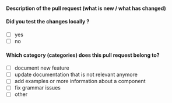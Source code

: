 #### Description of the pull request (what is new / what has changed)

#### Did you test the changes locally ?
- [ ] yes
- [ ] no

#### Which category (categories) does this pull request belong to?
- [ ] document new feature
- [ ] update documentation that is not relevant anymore
- [ ] add examples or more information about a component
- [ ] fix grammar issues
- [ ] other
